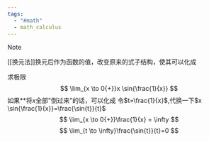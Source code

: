 ```yaml
---
tags:
  - "#math"
  - math_calculus
---
```


> [!NOTE] 
> [[换元法]]换元后作为函数的值，改变原来的式子结构，使其可以化成

求极限
$$
\lim_{x \to 0{+}}x \sin{\frac{1}{x}}
$$
如果**将$x$全部"倒过来"的话，可以化成
令$t=\frac{1}{x}$,代换一下$x \sin{\frac{1}{x}}=\frac{\sin{t}}{t}$
$$
\lim_{x \to 0{+}}\frac{1}{x} = \infty
$$
$$
\lim_{t \to \infty}\frac{\sin{t}}{t}=0
$$